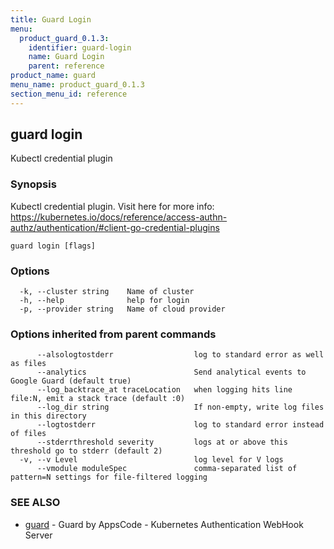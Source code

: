 ```yaml
---
title: Guard Login
menu:
  product_guard_0.1.3:
    identifier: guard-login
    name: Guard Login
    parent: reference
product_name: guard
menu_name: product_guard_0.1.3
section_menu_id: reference
---
```

## guard login

Kubectl credential plugin

### Synopsis

Kubectl credential plugin. Visit here for more info: https://kubernetes.io/docs/reference/access-authn-authz/authentication/#client-go-credential-plugins

```
guard login [flags]
```

### Options

```
  -k, --cluster string    Name of cluster
  -h, --help              help for login
  -p, --provider string   Name of cloud provider
```

### Options inherited from parent commands

```
      --alsologtostderr                  log to standard error as well as files
      --analytics                        Send analytical events to Google Guard (default true)
      --log_backtrace_at traceLocation   when logging hits line file:N, emit a stack trace (default :0)
      --log_dir string                   If non-empty, write log files in this directory
      --logtostderr                      log to standard error instead of files
      --stderrthreshold severity         logs at or above this threshold go to stderr (default 2)
  -v, --v Level                          log level for V logs
      --vmodule moduleSpec               comma-separated list of pattern=N settings for file-filtered logging
```

### SEE ALSO

* [guard](/products/guard/0.2.0/reference/guard)	 - Guard by AppsCode - Kubernetes Authentication WebHook Server

